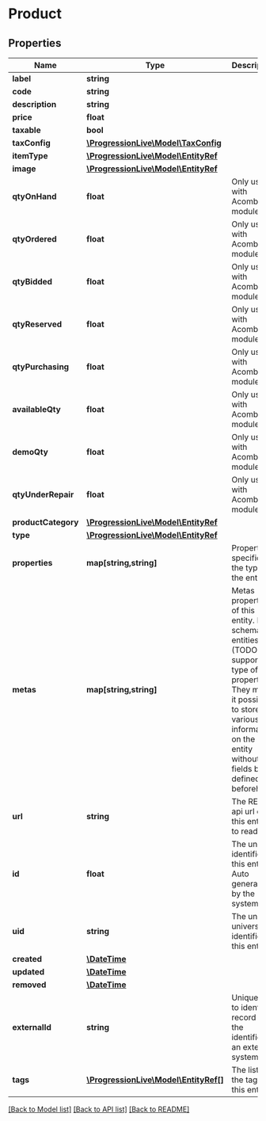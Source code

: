 # Product

## Properties
Name | Type | Description | Notes
------------ | ------------- | ------------- | -------------
**label** | **string** |  | 
**code** | **string** |  | [optional] 
**description** | **string** |  | [optional] 
**price** | **float** |  | 
**taxable** | **bool** |  | [optional] 
**taxConfig** | [**\ProgressionLive\Model\TaxConfig**](TaxConfig.md) |  | [optional] 
**itemType** | [**\ProgressionLive\Model\EntityRef**](EntityRef.md) |  | [optional] 
**image** | [**\ProgressionLive\Model\EntityRef**](EntityRef.md) |  | [optional] 
**qtyOnHand** | **float** | Only used with Acomba module. | [optional] 
**qtyOrdered** | **float** | Only used with Acomba module. | [optional] 
**qtyBidded** | **float** | Only used with Acomba module. | [optional] 
**qtyReserved** | **float** | Only used with Acomba module. | [optional] 
**qtyPurchasing** | **float** | Only used with Acomba module. | [optional] 
**availableQty** | **float** | Only used with Acomba module. | [optional] 
**demoQty** | **float** | Only used with Acomba module. | [optional] 
**qtyUnderRepair** | **float** | Only used with Acomba module. | [optional] 
**productCategory** | [**\ProgressionLive\Model\EntityRef**](EntityRef.md) |  | [optional] 
**type** | [**\ProgressionLive\Model\EntityRef**](EntityRef.md) |  | [optional] 
**properties** | **map[string,string]** | Properties specific to the type of the entity. | [optional] 
**metas** | **map[string,string]** | Metas properties of this entity. Most schema entities (TODO: list) support this type of property. They make it possible to store various information on the entity without the fields being defined beforehand. | [optional] 
**url** | **string** | The REST api url of this entity to read it. | [optional] 
**id** | **float** | The unique identifier of this entity. Auto generated by the system. | [optional] 
**uid** | **string** | The unique universal identifier of this entity. | [optional] 
**created** | [**\DateTime**](\DateTime.md) |  | [optional] 
**updated** | [**\DateTime**](\DateTime.md) |  | [optional] 
**removed** | [**\DateTime**](\DateTime.md) |  | [optional] 
**externalId** | **string** | Unique field to identify a record by the identifier of an external system. | [optional] 
**tags** | [**\ProgressionLive\Model\EntityRef[]**](EntityRef.md) | The list of the tags for this entity. | [optional] 

[[Back to Model list]](../../README.md#documentation-for-models) [[Back to API list]](../../README.md#documentation-for-api-endpoints) [[Back to README]](../../README.md)

